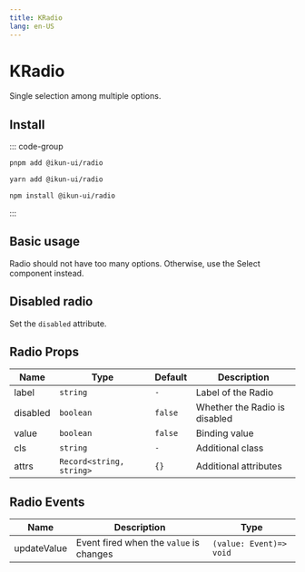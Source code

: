 ```yaml
---
title: KRadio
lang: en-US
---
```


# KRadio

Single selection among multiple options.

## Install

::: code-group

```bash [pnpm]
pnpm add @ikun-ui/radio
```

```bash [yarn]
yarn add @ikun-ui/radio
```

```bash [npm]
npm install @ikun-ui/radio
```

:::

## Basic usage

Radio should not have too many options. Otherwise, use the Select component instead.

<demo src="../../../../example/radio/basic.svelte" github="Radio"></demo>

## Disabled radio

Set the `disabled` attribute.

<demo src="../../../../example/radio/disabled.svelte" github="Radio"></demo>

## Radio Props

| Name     | Type                     | Default | Description                   |
| -------- | ------------------------ | ------- | ----------------------------- |
| label    | `string`                 | `-`     | Label of the Radio            |
| disabled | `boolean`                | `false` | Whether the Radio is disabled |
| value    | `boolean`                | `false` | Binding value                 |
| cls      | `string`                 | `-`     | Additional class              |
| attrs    | `Record<string, string>` | `{}`    | Additional attributes         |

## Radio Events

| Name        | Description                             | Type                    |
| ----------- | --------------------------------------- | ----------------------- |
| updateValue | Event fired when the `value` is changes | `(value: Event)=> void` |
